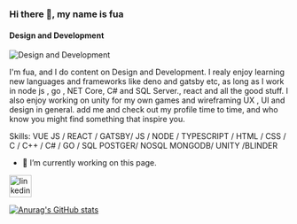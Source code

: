 ### Hi there 👋, my name is fua
#### Design and Development
![Design and Development](https://i.ibb.co/j3602VC/fua-alfu-coding-paddle.png)

I'm fua, and I do content on Design and Development. I realy enjoy learning new languages and frameworks like deno and gatsby etc, as long as
I work in node js , go , NET Core, C# and SQL Server., react and all the good stuff.
I also enjoy working on unity for my own games and wireframing UX , UI and design in general.
add me and check out my profile time to time, and who know you might find something that inspire you.

Skills: VUE JS / REACT / GATSBY/ JS / NODE / TYPESCRIPT / HTML / CSS / C / C++ / C# / GO / SQL POSTGER/  NOSQL MONGODB/ UNITY /BLINDER

- 🔭 I’m currently working on this page. 


[<img src='https://cdn.jsdelivr.net/npm/simple-icons@3.0.1/icons/linkedin.svg' alt='linkedin' height='40'>](https://www.linkedin.com/in/linkedin.com/in/fua-alfu-6837a31a7/)  


[![Anurag's GitHub stats](https://github-readme-stats.vercel.app/api?username=FuaAlfu)](https://github.com/anuraghazra/github-readme-stats)


<!--
**FuaAlfu/FuaAlfu** is a ✨ _special_ ✨ repository because its `README.md` (this file) appears on your GitHub profile.

Here are some ideas to get you started:

- 🔭 I’m currently working on ...
- 🌱 I’m currently learning ...
- 👯 I’m looking to collaborate on ...
- 🤔 I’m looking for help with ...
- 💬 Ask me about ...
- 📫 How to reach me: ...
- 😄 Pronouns: ...
- ⚡ Fun fact: ...
-->
